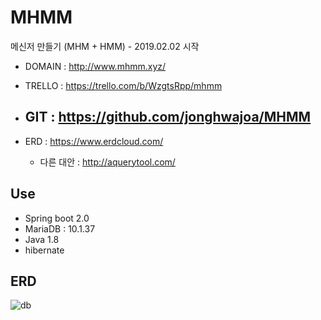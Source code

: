 # MHMM
메신저 만들기 (MHM + HMM)  - 2019.02.02 시작

* DOMAIN : http://www.mhmm.xyz/
* TRELLO : https://trello.com/b/WzgtsRpp/mhmm
* GIT : https://github.com/jonghwajoa/MHMM
  - 

* ERD : https://www.erdcloud.com/

  - 다른 대안 : http://aquerytool.com/






## Use 

* Spring boot 2.0
* MariaDB :  10.1.37
* Java 1.8
* hibernate



## ERD

![db](https://user-images.githubusercontent.com/31912670/52166657-60202900-2753-11e9-8f34-7b57e3f5cf65.jpg)



